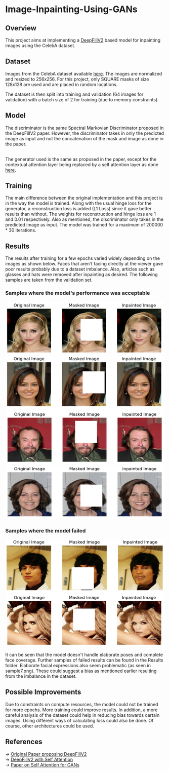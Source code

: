 # Image-Inpainting-Using-GANs

## Overview

This project aims at implementing a <a href="https://arxiv.org/abs/1806.03589">DeepFillV2</a> based model for inpainting images using the CelebA dataset. 

## Dataset

Images from the CelebA dataset available <a href="https://www.kaggle.com/datasets/jessicali9530/celeba-dataset">here</a>.  The images are normalized and resized to 256x256.  For this project, only SQUARE masks of size 128x128 are used and are placed in random locations.<br>

The dataset is then split into training and validation (64 images for validation) with a batch size of 2 for training (due to memory constraints). 

## Model

The discriminator is the same Spectral Markovian Discriminator proposed in the DeepFillV2 paper.  However, the discriminator takes in only the predicted image as input and not the concatenation of the mask and image as done in the paper.<br><br>

The generator used is the same as proposed in the paper, except for the contextual attention layer being replaced by a self attention layer as done <a href="https://github.com/avalonstrel/GatedConvolution_pytorch">here</a>.  

## Training

The main difference between the original implementation and this project is in the way the model is trained.  Along with the usual hinge loss for the generator, a reconstruction loss is added (L1 Loss) since it gave better results than without. The weights for reconstruction and hinge loss are 1 and 0.01 respectively.  Also as mentioned, the discriminator only takes in the predicted image as input.  The model was trained for a maximum of 200000 * 30 iterations.

## Results

The results after training for a few epochs varied widely depending on the images as shown below.  Faces that aren't facing directly at the viewer gave poor results probably due to a dataset imbalance.  Also, articles such as glasses and hats were removed after inpainting as desired.  The following samples are taken from the validation set.

### Samples where the model's performance was acceptable

<img src="Results/sample1.png">
<img src="Results/sample2.png">
<img src="Results/sample3.png">
<img src="Results/sample4.png">

### Samples where the model failed

<img src="Results/sample8.png">
<img src="Results/sample9.png">

It can be seen that the model doesn't handle elaborate poses and complete face coverage.  Further samples of failed results can be found in the Results folder.  Elaborate facial expressions also seem problematic (as seen in sample7.png).  These could suggest a bias as mentioned earlier resulting from the imbalance in the dataset.


## Possible Improvements

Due to constraints on compute resources, the model could not be trained for more epochs.  More training could improve results.  In addition, a more careful analysis of the dataset could help in reducing bias towards certain images.  Using different ways of calculating loss could also be done.  Of course, other architectures could be used.

## References

-> <a href="https://arxiv.org/abs/1806.03589">Original Paper proposing DeepFillV2</a><br>
-> <a href="https://github.com/avalonstrel/GatedConvolution_pytorch">DeepFillV2 with Self Attention</a><br>
-> <a href="https://arxiv.org/abs/1805.08318">Paper on Self Attention for GANs</a><br>
